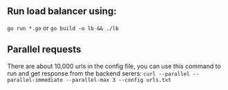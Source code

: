## Run load balancer using:

`go run *.go`
or 
`go build -o lb && ./lb`

## Parallel requests

There are about 10,000 urls in the config file, you can use this command to run and get response 
from the backend serers: `curl --parallel --parallel-immediate --parallel-max 3 --config urls.txt` 
